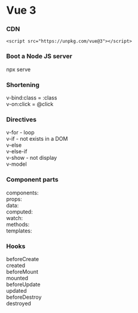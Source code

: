 # Vue 3

### CDN
`<script src="https://unpkg.com/vue@3"></script>`

### Boot a Node JS server
npx serve

### Shortening
v-bind:class = :class  
v-on:click = @click

### Directives
v-for - loop   
v-if - not exists in a DOM  
v-else   
v-else-if   
v-show - not display  
v-model   

### Component parts
components:  
props:  
data:  
computed:  
watch:  
methods:  
templates:  

### Hooks
beforeCreate  
created  
beforeMount  
mounted  
beforeUpdate  
updated  
beforeDestroy  
destroyed  
